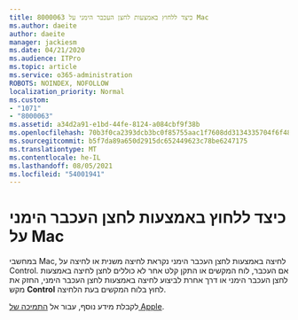 ```yaml
---
title: 8000063 כיצד ללחוץ באמצעות לחצן העכבר הימני על Mac
ms.author: daeite
author: daeite
manager: jackiesm
ms.date: 04/21/2020
ms.audience: ITPro
ms.topic: article
ms.service: o365-administration
ROBOTS: NOINDEX, NOFOLLOW
localization_priority: Normal
ms.custom:
- "1071"
- "8000063"
ms.assetid: a34d2a91-e1bd-44fe-8124-a084cbf9f38b
ms.openlocfilehash: 70b3f0ca2393dcb3bc0f85755aac1f7608dd3134335704f6f48af43fb33b4af8
ms.sourcegitcommit: b5f7da89a650d2915dc652449623c78be6247175
ms.translationtype: MT
ms.contentlocale: he-IL
ms.lasthandoff: 08/05/2021
ms.locfileid: "54001941"
---
```

# <a name="how-to-right-click-on-a-mac"></a>כיצד ללחוץ באמצעות לחצן העכבר הימני על Mac

במחשבי Mac, לחיצה באמצעות לחצן העכבר הימני נקראת לחיצה משנית או לחיצה על Control. אם העכבר, לוח המקשים או התקן קלט אחר לא כוללים לחצן לחיצה באמצעות לחצן העכבר הימני או דרך אחרת לביצוע לחיצה באמצעות לחצן העכבר הימני, החזק את מקש **Control** לחוץ בלוח המקשים בעת הלחיצה.
  
לקבלת מידע נוסף, עבור אל [התמיכה של Apple](https://go.microsoft.com/fwlink/?linkid=2022220&amp;clcid=0x409).
  